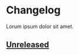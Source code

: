 # Changelog

Lorum ipsum dolor sit amet.

## [Unreleased]

[Unreleased]: http://github.com/HEAD...HEAD
